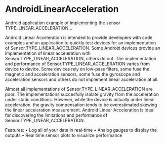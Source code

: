 AndroidLinearAcceleration
=========================

Android application example of implementing the sensor TYPE_LINEAR_ACCELERATION...

Android Linear Acceleration is intended to provide developers with code examples and an application to quickly test devices for an implementation of Sensor.TYPE_LINEAR_ACCELERATION. Some Android devices provide an implementation of linear acceleration with Sensor.TYPE_LINEAR_ACCELERATION, others do not. The implementation and performance of Sensor.TYPE_LINEAR_ACCELERATION varies from device to device. Some devices rely on low-pass filters, some fuse the magnetic and acceleration sensors, some fuse the gyroscope and acceleration sensors and others do not implement linear acceleration at all. 

Almost all implementations of Sensor.TYPE_LINEAR_ACCELERATION are poor. The implementations succesfully isolate gravity from the acceleration under static conditions. However, while the device is actually under linear acceleration, the gravity compensation tends to be overestimated skewing the linear acceleration measurement. Android Linear Acceleration is ideal for discovering the limitations and performance of Sensor.TYPE_LINEAR_ACCELERATION.

Features:
• Log all of your data in real-time
• Analog gauges to display the outputs
• Real time sensor plots to visualize performance
